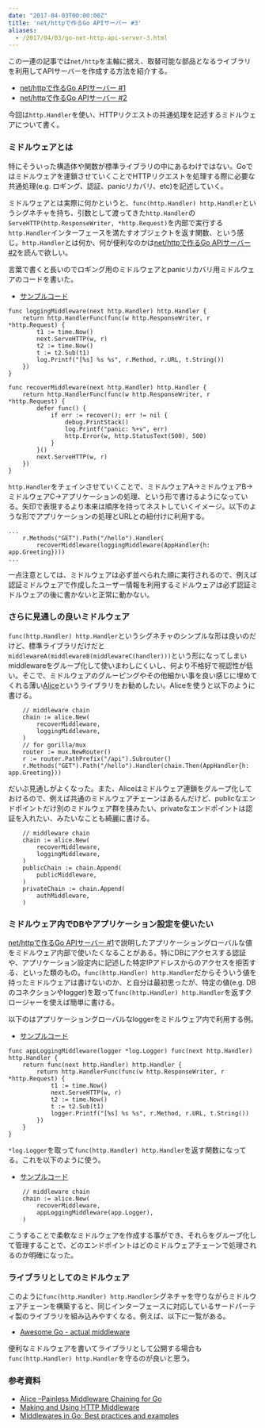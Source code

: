 ```yaml
---
date: "2017-04-03T00:00:00Z"
title: 'net/httpで作るGo APIサーバー #3'
aliases:
  - /2017/04/03/go-net-http-api-server-3.html
---
```


この一連の記事では`net/http`を主軸に据え、取替可能な部品となるライブラリを利用してAPIサーバーを作成する方法を紹介する。

- [net/httpで作るGo APIサーバー #1](http://akirachiku.com/2017/04/01/go-net-http-api-server-1.html)
- [net/httpで作るGo APIサーバー #2](http://akirachiku.com/2017/04/02/go-net-http-api-server-2.html)

今回は`http.Handler`を使い、HTTPリクエストの共通処理を記述するミドルウェアについて書く。


### ミドルウェアとは

特にそういった構造体や関数が標準ライブラリの中にあるわけではない。Goではミドルウェアを連鎖させていくことでHTTPリクエストを処理する際に必要な共通処理(e.g. ロギング、認証、panicリカバリ、etc)を記述していく。

ミドルウェアとは実際に何かというと、`func(http.Handler) http.Handler`というシグネチャを持ち、引数として渡ってきた`http.Handler`の`ServeHTTP(http.ResponseWriter, *http.Request)`を内部で実行する`http.Handler`インターフェースを満たすオブジェクトを返す関数、という感じ。`http.Handler`とは何か、何が便利なのかは[net/httpで作るGo APIサーバー #2](http://akirachiku.com/2017/04/02/go-net-http-api-server-2.html)を読んで欲しい。

言葉で書くと長いのでロギング用のミドルウェアとpanicリカバリ用ミドルウェアのコードを書いた。

- [サンプルコード](https://github.com/achiku/go-http-api-server/blob/master/ch04/middleware.go)

```golang
func loggingMiddleware(next http.Handler) http.Handler {
	return http.HandlerFunc(func(w http.ResponseWriter, r *http.Request) {
		t1 := time.Now()
		next.ServeHTTP(w, r)
		t2 := time.Now()
		t := t2.Sub(t1)
		log.Printf("[%s] %s %s", r.Method, r.URL, t.String())
	})
}

func recoverMiddleware(next http.Handler) http.Handler {
	return http.HandlerFunc(func(w http.ResponseWriter, r *http.Request) {
		defer func() {
			if err := recover(); err != nil {
				debug.PrintStack()
				log.Printf("panic: %+v", err)
				http.Error(w, http.StatusText(500), 500)
			}
		}()
		next.ServeHTTP(w, r)
	})
}
```

`http.Handler`をチェインさせていくことで、ミドルウェアA->ミドルウェアB->ミドルウェアC->アプリケーションの処理、という形で書けるようになっている。矢印で表現するより本来は順序を持ってネストしていくイメージ。以下のような形でアプリケーションの処理とURLとの紐付けに利用する。


```golang
...
	r.Methods("GET").Path("/hello").Handler(
		recoverMiddleware(loggingMiddleware(AppHandler{h: app.Greeting})))
...
```

一点注意としては、ミドルウェアは必ず並べられた順に実行されるので、例えば認証ミドルウェアで作成したユーザー情報を利用するミドルウェアは必ず認証ミドルウェアの後に書かないと正常に動かない。


### さらに見通しの良いミドルウェア

`func(http.Handler) http.Handler`というシグネチャのシンプルな形は良いのだけど、標準ライブラリだけだと`middlewareA(middlewareB(middlewareC(handler)))`という形になってしまいmiddlewareをグループ化して使いまわしにくいし、何より不格好で視認性が低い。そこで、ミドルウェアのグルーピングやその他細かい事を良い感じに埋めてくれる薄い[Alice](https://github.com/justinas/alice)というライブラリをお勧めしたい。Aliceを使うと以下のように書ける。



```golang
	// middleware chain
	chain := alice.New(
		recoverMiddleware,
		loggingMiddleware,
	)
	// for gorilla/mux
	router := mux.NewRouter()
	r := router.PathPrefix("/api").Subrouter()
	r.Methods("GET").Path("/hello").Handler(chain.Then(AppHandler{h: app.Greeting}))
```

だいぶ見通しがよくなった。また、Aliceはミドルウェア連鎖をグループ化しておけるので、例えば共通のミドルウェアチェーンはあるんだけど、publicなエンドポイントだけ別のミドルウェア群を挟みたい、privateなエンドポイントは認証を入れたい、みたいなことも綺麗に書ける。


```golang
	// middleware chain
	chain := alice.New(
		recoverMiddleware,
		loggingMiddleware,
	)
	publicChain := chain.Append(
		publicMiddleware,
	)
	privateChain := chain.Append(
		authMiddleware,
	)
```

### ミドルウェア内でDBやアプリケーション設定を使いたい

[net/httpで作るGo APIサーバー #1](http://akirachiku.com/2017/04/01/go-net-http-api-server-1.html)で説明したアプリケーショングローバルな値をミドルウェア内部で使いたくなることがある。特にDBにアクセスする認証や、アプリケーション設定内に記述した特定IPアドレスからのアクセスを拒否する、といった類のもの。`func(http.Handler) http.Handler`だからそういう値を持ったミドルウェアは書けないのか、と自分は最初思ったが、特定の値(e.g. DBのコネクションやlogger)を取って`func(http.Handler) http.Handler`を返すクロージャーを使えば簡単に書ける。

以下のはアプリケーショングローバルなloggerをミドルウェア内で利用する例。


- [サンプルコード](https://github.com/achiku/go-http-api-server/blob/master/ch04/middleware.go)

```golang
func appLoggingMiddleware(logger *log.Logger) func(next http.Handler) http.Handler {
	return func(next http.Handler) http.Handler {
		return http.HandlerFunc(func(w http.ResponseWriter, r *http.Request) {
			t1 := time.Now()
			next.ServeHTTP(w, r)
			t2 := time.Now()
			t := t2.Sub(t1)
			logger.Printf("[%s] %s %s", r.Method, r.URL, t.String())
		})
	}
}
```

`*log.Logger`を取って`func(http.Handler) http.Handler`を返す関数になってる。これを以下のように使う。

- [サンプルコード](https://github.com/achiku/go-http-api-server/blob/master/ch04/server.go)

```golang
	// middleware chain
	chain := alice.New(
		recoverMiddleware,
		appLoggingMiddleware(app.Logger),
	)
```

こうすることで柔軟なミドルウェアを作成する事ができ、それらをグループ化して管理することで、どのエンドポイントはどのミドルウェアチェーンで処理されるのか明確になった。


### ライブラリとしてのミドルウェア

このように`func(http.Handler) http.Handler`シグネチャを守りながらミドルウェアチェーンを構築すると、同じインターフェースに対応しているサードパーティ製のライブラリを組み込みやすくなる。例えば、以下に一覧がある。

- [Awesome Go - actual middleware](https://github.com/avelino/awesome-go#actual-middlewares)

便利なミドルウェアを書いてライブラリとして公開する場合も`func(http.Handler) http.Handler`を守るのが良いと思う。


### 参考資料

- [Alice –Painless Middleware Chaining for Go](https://justinas.org/alice-painless-middleware-chaining-for-go/)
- [Making and Using HTTP Middleware](http://www.alexedwards.net/blog/making-and-using-middleware)
- [Middlewares in Go: Best practices and examples](https://www.nicolasmerouze.com/middlewares-golang-best-practices-examples/)
